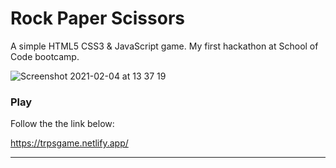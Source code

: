 # Rock Paper Scissors

A simple HTML5 CSS3 & JavaScript game. My first hackathon at School of Code bootcamp. 

![Screenshot 2021-02-04 at 13 37 19](https://user-images.githubusercontent.com/70764046/106900198-24c3e680-66ee-11eb-9eb9-11a87b4146d6.png)

### Play 

Follow the the link below:

https://trpsgame.netlify.app/

---
